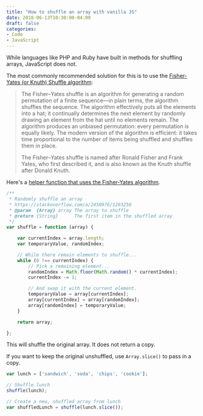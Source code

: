 ```yaml
---
title: "How to shuffle an array with vanilla JS"
date: 2018-06-13T10:30:00-04:00
draft: false
categories:
- Code
- JavaScript
---
```


While languages like PHP and Ruby have built in methods for shuffling arrays, JavaScript does not.

The most commonly recommended solution for this is to use the [Fisher-Yates (or Knuth) Shuffle algorithm](https://en.wikipedia.org/wiki/Fisher%E2%80%93Yates_shuffle):

> The Fisher–Yates shuffle is an algorithm for generating a random permutation of a finite sequence—in plain terms, the algorithm shuffles the sequence. The algorithm effectively puts all the elements into a hat; it continually determines the next element by randomly drawing an element from the hat until no elements remain. The algorithm produces an unbiased permutation: every permutation is equally likely. The modern version of the algorithm is efficient: it takes time proportional to the number of items being shuffled and shuffles them in place.
>
> The Fisher–Yates shuffle is named after Ronald Fisher and Frank Yates, who first described it, and is also known as the Knuth shuffle after Donald Knuth.

Here's a [helper function that uses the Fisher-Yates algorithm](https://stackoverflow.com/a/2450976/1293256).

```js
/**
 * Randomly shuffle an array
 * https://stackoverflow.com/a/2450976/1293256
 * @param  {Array} array The array to shuffle
 * @return {String}      The first item in the shuffled array
 */
var shuffle = function (array) {

	var currentIndex = array.length;
	var temporaryValue, randomIndex;

	// While there remain elements to shuffle...
	while (0 !== currentIndex) {
		// Pick a remaining element...
		randomIndex = Math.floor(Math.random() * currentIndex);
		currentIndex -= 1;

		// And swap it with the current element.
		temporaryValue = array[currentIndex];
		array[currentIndex] = array[randomIndex];
		array[randomIndex] = temporaryValue;
	}

	return array;

};
```

This will shuffle the original array. It does not return a copy.

If you want to keep the original unshuffled, use `Array.slice()` to pass in a copy.

```js
var lunch = ['sandwich', 'soda', 'chips', 'cookie'];

// Shuffle lunch
shuffle(lunch);

// Create a new, shuffled array from lunch
var shuffledLunch = shuffle(lunch.slice());
```